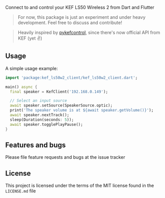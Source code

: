 Connect to and control your KEF LS50 Wireless 2 from Dart and Flutter

> For now, this package is just an experiment and under heavy development. Feel free to discuss and contribute!

> Heavily inspired by [pykefcontrol](https://github.com/rodupont/pykefcontrol), since there's now official API from KEF (yet ✌)

## Usage

A simple usage example:

```dart
import 'package:kef_ls50w2_client/kef_ls50w2_client.dart';

main() async {
  final speaker = KefClient('192.168.0.149');

  // Select an input source
  await speaker.setSource(SpeakerSource.optic);
  print('The speaker volume is at ${await speaker.getVolume()}');
  await speaker.nextTrack();
  sleep(Duration(seconds: 5));
  await speaker.togglePlayPause();
}
```

## Features and bugs

Please file feature requests and bugs at the issue tracker

## License

This project is licensed under the terms of the MIT license found in the `LICENSE.md` file
